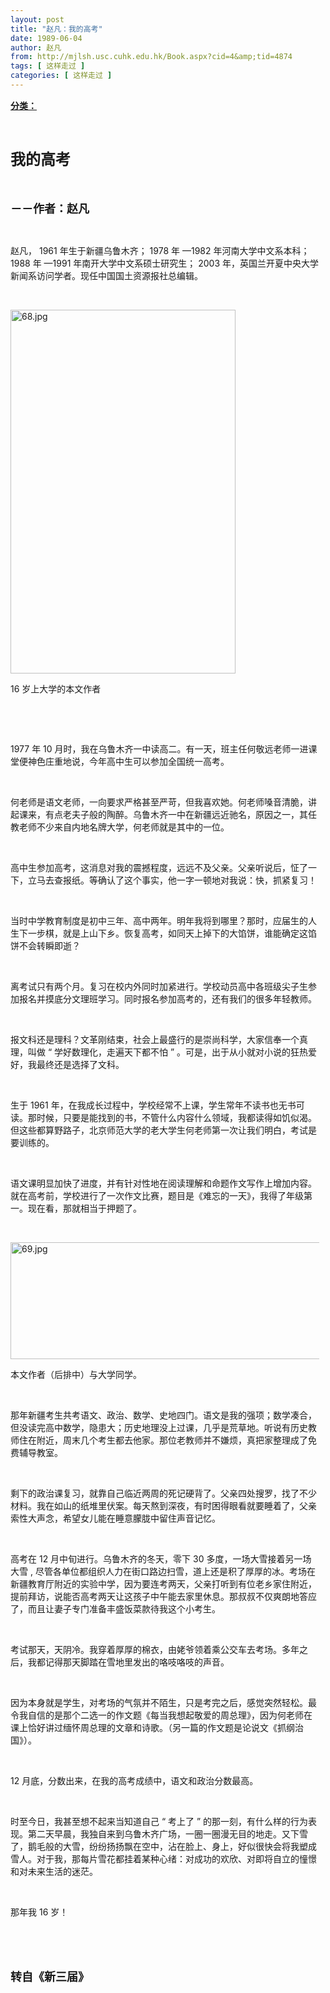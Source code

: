 ```yaml
---
layout: post
title: "赵凡：我的高考"
date: 1989-06-04
author: 赵凡
from: http://mjlsh.usc.cuhk.edu.hk/Book.aspx?cid=4&amp;tid=4874
tags: [ 这样走过 ]
categories: [ 这样走过 ]
---
```


<div style="margin: 15px 10px 10px 0px;">
<div>
<span id="ctl00_ContentPlaceHolder1_chapter1_SubjectLabel" style="font-weight:bold;text-decoration:underline;">
   分类：
  </span>
</div>
<p class="p1">
<b>
<font size="5">
<span class="s1">
</span>
<br/>
</font>
</b>
</p>
<p class="p2">
<span class="s1">
<b>
<font size="5">
     我的高考
    </font>
</b>
</span>
</p>
<p class="p1">
<b>
<font size="4">
<span class="s1">
</span>
<br/>
</font>
</b>
</p>
<p class="p2">
<span class="s1">
<b>
<font size="4">
     －－作者：赵凡
    </font>
</b>
</span>
</p>
<p class="p1">
<span class="s1">
</span>
<br/>
</p>
<p class="p2">
<span class="s1">
   赵凡，
  </span>
<span class="s2">
   1961
  </span>
<span class="s1">
   年生于新疆乌鲁木齐；
  </span>
<span class="s2">
   1978
  </span>
<span class="s1">
   年
  </span>
<span class="s2">
   —1982
  </span>
<span class="s1">
   年河南大学中文系本科；
  </span>
<span class="s2">
   1988
  </span>
<span class="s1">
   年
  </span>
<span class="s2">
   —1991
  </span>
<span class="s1">
   年南开大学中文系硕士研究生；
  </span>
<span class="s2">
   2003
  </span>
<span class="s1">
   年，英国兰开夏中央大学新闻系访问学者。现任中国国土资源报社总编辑。
  </span>
</p>
<p class="p1">
<span class="s1">
</span>
<br/>
</p>
<p class="p3">
<span class="s1">
<img alt="68.jpg" border="0" height="582" src="http://mjlsh.usc.cuhk.edu.hk/medias/contents/4874/68.jpg" width="360"/>
</span>
</p>
<p class="p2">
<span class="s2">
   16
  </span>
<span class="s1">
   岁上大学的本文作者
  </span>
</p>
<p class="p1">
<span class="s1">
</span>
<br/>
</p>
<p class="p1">
<span class="s1">
</span>
<br/>
</p>
<p class="p2">
<span class="s2">
   1977
  </span>
<span class="s1">
   年
  </span>
<span class="s2">
   10
  </span>
<span class="s1">
   月时，我在乌鲁木齐一中读高二。有一天，班主任何敬远老师一进课堂便神色庄重地说，今年高中生可以参加全国统一高考。
  </span>
</p>
<p class="p1">
<span class="s1">
</span>
<br/>
</p>
<p class="p2">
<span class="s1">
   何老师是语文老师，一向要求严格甚至严苛，但我喜欢她。何老师嗓音清脆，讲起课来，有点老夫子般的陶醉。乌鲁木齐一中在新疆远近驰名，原因之一，其任教老师不少来自内地名牌大学，何老师就是其中的一位。
  </span>
</p>
<p class="p1">
<span class="s1">
</span>
<br/>
</p>
<p class="p2">
<span class="s1">
   高中生参加高考，这消息对我的震撼程度，远远不及父亲。父亲听说后，怔了一下，立马去查报纸。等确认了这个事实，他一字一顿地对我说：快，抓紧复习！
  </span>
</p>
<p class="p1">
<span class="s1">
</span>
<br/>
</p>
<p class="p2">
<span class="s1">
   当时中学教育制度是初中三年、高中两年。明年我将到哪里？那时，应届生的人生下一步棋，就是上山下乡。恢复高考，如同天上掉下的大馅饼，谁能确定这馅饼不会转瞬即逝？
  </span>
</p>
<p class="p1">
<span class="s1">
</span>
<br/>
</p>
<p class="p2">
<span class="s1">
   离考试只有两个月。复习在校内外同时加紧进行。学校动员高中各班级尖子生参加报名并摸底分文理班学习。同时报名参加高考的，还有我们的很多年轻教师。
  </span>
</p>
<p class="p1">
<span class="s1">
</span>
<br/>
</p>
<p class="p2">
<span class="s1">
   报文科还是理科？文革刚结束，社会上最盛行的是崇尚科学，大家信奉一个真理，叫做
  </span>
<span class="s2">
   “
  </span>
<span class="s1">
   学好数理化，走遍天下都不怕
  </span>
<span class="s2">
   ”
  </span>
<span class="s1">
   。可是，出于从小就对小说的狂热爱好，我最终还是选择了文科。
  </span>
</p>
<p class="p1">
<span class="s1">
</span>
<br/>
</p>
<p class="p2">
<span class="s1">
   生于
  </span>
<span class="s2">
   1961
  </span>
<span class="s1">
   年，在我成长过程中，学校经常不上课，学生常年不读书也无书可读。那时候，只要是能找到的书，不管什么内容什么领域，我都读得如饥似渴。但这些都算野路子，北京师范大学的老大学生何老师第一次让我们明白，考试是要训练的。
  </span>
</p>
<p class="p1">
<span class="s1">
</span>
<br/>
</p>
<p class="p2">
<span class="s1">
   语文课明显加快了进度，并有针对性地在阅读理解和命题作文写作上增加内容。就在高考前，学校进行了一次作文比赛，题目是《难忘的一天》，我得了年级第一。现在看，那就相当于押题了。
  </span>
</p>
<p class="p1">
<span class="s1">
</span>
<br/>
</p>
<p class="p3">
<span class="s1">
<img alt="69.jpg" border="0" height="187" src="http://mjlsh.usc.cuhk.edu.hk/medias/contents/4874/69.jpg" width="535"/>
</span>
</p>
<p class="p2">
<span class="s1">
   本文作者（后排中）与大学同学。
  </span>
</p>
<p class="p1">
<span class="s1">
</span>
<br/>
</p>
<p class="p2">
<span class="s1">
   那年新疆考生共考语文、政治、数学、史地四门。语文是我的强项；数学凑合，但没读完高中数学，隐患大；历史地理没上过课，几乎是荒草地。听说有历史教师住在附近，周末几个考生都去他家。那位老教师并不嫌烦，真把家整理成了免费辅导教室。
  </span>
</p>
<p class="p1">
<span class="s1">
</span>
<br/>
</p>
<p class="p2">
<span class="s1">
   剩下的政治课复习，就靠自己临近两周的死记硬背了。父亲四处搜罗，找了不少材料。我在如山的纸堆里伏案。每天熬到深夜，有时困得眼看就要睡着了，父亲索性大声念，希望女儿能在睡意朦胧中留住声音记忆。
  </span>
</p>
<p class="p1">
<span class="s1">
</span>
<br/>
</p>
<p class="p2">
<span class="s1">
   高考在
  </span>
<span class="s2">
   12
  </span>
<span class="s1">
   月中旬进行。乌鲁木齐的冬天，零下
  </span>
<span class="s2">
   30
  </span>
<span class="s1">
   多度，一场大雪接着另一场大雪
  </span>
<span class="s2">
   ,
  </span>
<span class="s1">
   尽管各单位都组织人力在街口路边扫雪，道上还是积了厚厚的冰。考场在新疆教育厅附近的实验中学，因为要连考两天，父亲打听到有位老乡家住附近，提前拜访，说能否高考两天让这孩子中午能去家里休息。那叔叔不仅爽朗地答应了，而且让妻子专门准备丰盛饭菜款待我这个小考生。
  </span>
</p>
<p class="p1">
<span class="s1">
</span>
<br/>
</p>
<p class="p2">
<span class="s1">
   考试那天，天阴冷。我穿着厚厚的棉衣，由姥爷领着乘公交车去考场。多年之后，我都记得那天脚踏在雪地里发出的咯吱咯吱的声音。
  </span>
</p>
<p class="p1">
<span class="s1">
</span>
<br/>
</p>
<p class="p2">
<span class="s1">
   因为本身就是学生，对考场的气氛并不陌生，只是考完之后，感觉突然轻松。最令我自信的是那个二选一的作文题《每当我想起敬爱的周总理》，因为何老师在课上恰好讲过缅怀周总理的文章和诗歌。（另一篇的作文题是论说文《抓纲治国》）。
  </span>
</p>
<p class="p1">
<span class="s1">
</span>
<br/>
</p>
<p class="p2">
<span class="s2">
   12
  </span>
<span class="s1">
   月底，分数出来，在我的高考成绩中，语文和政治分数最高。
  </span>
</p>
<p class="p1">
<span class="s1">
</span>
<br/>
</p>
<p class="p2">
<span class="s1">
   时至今日，我甚至想不起来当知道自己
  </span>
<span class="s2">
   “
  </span>
<span class="s1">
   考上了
  </span>
<span class="s2">
   ”
  </span>
<span class="s1">
   的那一刻，有什么样的行为表现。第二天早晨，我独自来到乌鲁木齐广场，一圈一圈漫无目的地走。又下雪了，鹅毛般的大雪，纷纷扬扬飘在空中，沾在脸上、身上，好似很快会将我塑成雪人。对于我，那每片雪花都挂着某种心绪：对成功的欢欣、对即将自立的憧憬和对未来生活的迷茫。
  </span>
</p>
<p class="p1">
<span class="s1">
</span>
<br/>
</p>
<p class="p2">
<span class="s1">
   那年我
  </span>
<span class="s2">
   16
  </span>
<span class="s1">
   岁！
  </span>
</p>
<p class="p1">
<span class="s1">
</span>
<br/>
</p>
<p class="p1">
<b>
<font size="4">
<span class="s1">
</span>
<br/>
</font>
</b>
</p>
<p class="p2">
<span class="s1">
<b>
<font size="4">
     转自《新三届》
    </font>
</b>
</span>
</p>
</div>
